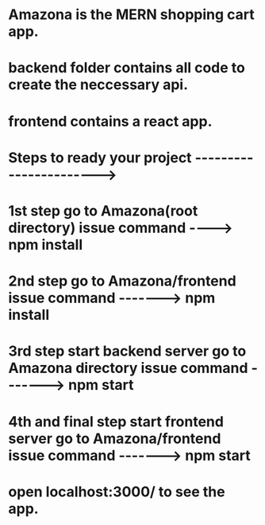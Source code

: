 # Amazona is the MERN shopping cart app. 
# backend folder contains all code to create the neccessary api.
# frontend contains a react app.
# Steps to ready your project ----------------------->
#  1st step go to Amazona(root directory) issue command ----> npm install
#  2nd step go to Amazona/frontend issue command -------> npm install
#  3rd step start backend server go to Amazona directory issue command -------> npm start
#  4th and final step start frontend server go to Amazona/frontend issue command -------> npm start
#  open localhost:3000/ to see the app.